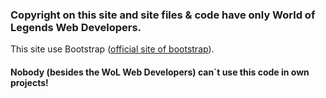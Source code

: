 ### Copyright on this site and site files & code have only World of Legends Web Developers.
This site use Bootstrap ([official site of bootstrap](http://getbootstrap.com)). 
#### Nobody (besides the WoL Web Developers) can`t use this code in own projects!

